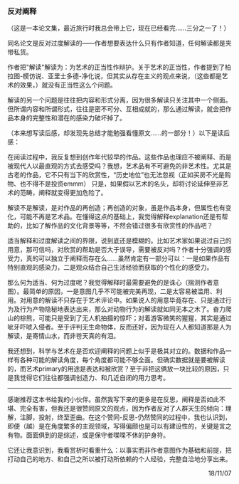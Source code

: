 ﻿### 反对阐释

（这是一本论文集，最近旅行时我总会带上它，现在已经看完……三分之一了！）

同名论文是反对过度解读的——作者想要表达什么只有作者知道，任何解读都是夹带私货。

作者把"解读"解读为：为艺术的正当性作辩护。关于艺术的正当性，作者提到了柏拉图-模仿说、亚里士多德-净化说，但其实从存在主义的观点来说，（这些都是艺术的效果，）就没有正当性这么个问题。

解读的另一个问题是往往把内容和形式分离，因为很多解读只关注其中一个侧面。但所谓内容和所谓形式，往往是密不可分、互相成就的，那么通过解读，就会把作品本身的完整性和潜在的感染力破坏掉了。

（本来想写读后感，却发现先总结才能勉强看懂原文……的一部分！）以下是读后感：

在阅读过程中，我反复想到创作年代较早的作品。这些作品也理应不被阐释、而是被现代人以最直观的方式去感受吗？我想，艺术品有不可避免的非艺术性。尤其是古老的作品，它不只有当下的欣赏性，“历史地位”也无法忽视（正如买房不光是购物、也不得不是投资emmm） 只是，如果假以艺术的名头，却将讨论延伸至非艺术的范畴，阐释就变得更加危险了。

解读不是解读，是对作品的再创造；再创造的对象，虽是作品本身，但属性也有变化，可能不再是艺术品。在懂得这点的基础上，我觉得解释explanation还是有帮助的，比如了解作品的文化背景等等，不然会错过很多有欣赏性的作品吧？

适当解释和过度解读之间的界限，说到底还是模糊的。比如艺术家如果说过自己的用意，那可信吗，对欣赏的帮助是否大于误导，需要被反对吗？作者十分强调的感受力，真的可以独立于阐释而存在么……虽然肯定有一部分可以：一是如果作品有特别直观的感染力，二是观众结合自己生活经验而获取的个性化的感受力。

那么何为适当、何为过度呢？我觉得解释时最需要避免的是诛心（揣测作者意图）。最简单的原因，一是意图几乎不可能被完美再现，二是太容易被滥用、利用。对用意的解读不只存在于艺术评论中。如果说人的用意毕竟存在、只是通过行为及行为产物隐秘地表达出来，那么对动物行为的解读就如同无本之木了。奋力爬山的棕熊，可能只是受到了无人机拍摄的惊吓；对着游客微笑的猩猩，其实是通过呲牙吓唬入侵者。至于评判无生命物体，反而还好，因为现在人人都知道那是人为解读，是寄情山水，而非苍天真的有泪。

我还想到，科学与艺术在是否欢迎阐释的问题上似乎是极其对立的。数据和作品一样有各种可能的解读角度，每个角度都可能不够全面。但确实数据就是要被解读的，而艺术primary的用途是表达和被欣赏？至于非把这俩放一块比较的原因，只是我觉得它们往往都强调创造力、和几近自闭的用力思考。

---------------

感谢推荐这本书给我的小伙伴。虽然我写下来的更多是在反思，阐释是否如此不堪、完全有害，但我还是很赞同原文的观点，因为作者反对了人群天生的倾向：理解，注脚，投射，终至歪曲。在这个赞同-反思-仍然赞同的过程中，我也认识到，即便（越）是在角度繁多的主观领域，写得偏颇也是可以有建设性的，关键是言之有物。面面俱到的是综述，或是保守者喋喋不休的护身符。

它还让我意识到，我看赏析时看重什么：以事实而非作者意图作为基础和前提，把打动自己的地方、和自己之所以被打动所依赖的个人经验，完整自洽地分享出来。

<p align="right">18/11/07</p>

